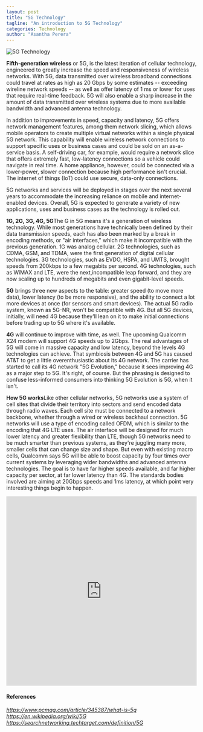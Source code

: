 ```yaml
---
layout: post
title: "5G Technology"
tagline: "An introduction to 5G Technology"
categories: Technology
author: "Asantha Perera"
---
```


![5G Technology](https://github.com/aviorsys/aviorsys.github.io/raw/master/images/5G-Tech.PNG)

**Fifth-generation wireless** or 5G, is the latest iteration of cellular technology, engineered to greatly increase the speed and responsiveness of wireless networks. With 5G, data transmitted over wireless broadband connections could travel at rates as high as 20 Gbps by some estimates -- exceeding wireline network speeds -- as well as offer latency of 1 ms or lower for uses that require real-time feedback. 5G will also enable a sharp increase in the amount of data transmitted over wireless systems due to more available bandwidth and advanced antenna technology.

In addition to improvements in speed, capacity and latency, 5G offers network management features, among them network slicing, which allows mobile operators to create multiple virtual networks within a single physical 5G network. This capability will enable wireless network connections to support specific uses or business cases and could be sold on an as-a-service basis. A self-driving car, for example, would require a network slice that offers extremely fast, low-latency connections so a vehicle could navigate in real time. A home appliance, however, could be connected via a lower-power, slower connection because high performance isn't crucial. The internet of things (IoT) could use secure, data-only connections.

5G networks and services will be deployed in stages over the next several years to accommodate the increasing reliance on mobile and internet-enabled devices. Overall, 5G is expected to generate a variety of new applications, uses and business cases as the technology is rolled out.

**1G, 2G, 3G, 4G, 5G**The G in 5G means it's a generation of wireless technology. While most generations have technically been defined by their data transmission speeds, each has also been marked by a break in encoding methods, or "air interfaces," which make it incompatible with the previous generation.
1G was analog cellular. 2G technologies, such as CDMA, GSM, and TDMA, were the first generation of digital cellular technologies. 3G technologies, such as EVDO, HSPA, and UMTS, brought speeds from 200kbps to a few megabits per second. 4G technologies, such as WiMAX and LTE, were the next,incompatible leap forward, and they are now scaling up to hundreds of megabits and even gigabit-level speeds.

**5G** brings three new aspects to the table: greater speed (to move more data), lower latency (to be more responsive), and the ability to connect a lot more devices at once (for sensors and smart devices).
The actual 5G radio system, known as 5G-NR, won't be compatible with 4G. But all 5G devices, initially, will need 4G because they'll lean on it to make initial connections before trading up to 5G where it's available.

**4G** will continue to improve with time, as well. The upcoming Qualcomm X24 modem will support 4G speeds up to 2Gbps. The real advantages of 5G will come in massive capacity and low latency, beyond the levels 4G technologies can achieve.
That symbiosis between 4G and 5G has caused AT&T to get a little overenthusiastic about its 4G network. The carrier has started to call its 4G network "5G Evolution," because it sees improving 4G as a major step to 5G. It's right, of course. But the phrasing is designed to confuse less-informed consumers into thinking 5G Evolution is 5G, when it isn't.

**How 5G works**Like other cellular networks, 5G networks use a system of cell sites that divide their territory into sectors and send encoded data through radio waves. Each cell site must be connected to a network backbone, whether through a wired or wireless backhaul connection.
5G networks will use a type of encoding called OFDM, which is similar to the encoding that 4G LTE uses. The air interface will be designed for much lower latency and greater flexibility than LTE, though
5G networks need to be much smarter than previous systems, as they're juggling many more, smaller cells that can change size and shape. But even with existing macro cells, Qualcomm says 5G will be able to boost capacity by four times over current systems by leveraging wider bandwidths and advanced antenna technologies.
The goal is to have far higher speeds available, and far higher capacity per sector, at far lower latency than 4G. The standards bodies involved are aiming at 20Gbps speeds and 1ms latency, at which point very interesting things begin to happen.

<embed src="https://drive.google.com/viewerng/viewer?embedded=true&url=https://github.com/aviorsys/aviorsys.github.io/raw/master/uploads/5G-Tech.pdf" width="100%" height="500">

#### References
*<https://www.pcmag.com/article/345387/what-is-5g>*
*<https://en.wikipedia.org/wiki/5G>*
*<https://searchnetworking.techtarget.com/definition/5G>*


